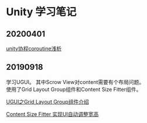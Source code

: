 # Unity 学习笔记

## 20200401

[unity协程coroutine浅析](https://www.cnblogs.com/zblade/p/9857808.html)

## 20190918

学习UGUI。
其中Scrow View对content需要有个布局问题。  
使用了Grid Layout Group组件和Content Size Fitter组件。  



[UGUI之Grid Layout Group组件介绍](https://blog.csdn.net/qq_26999509/article/details/53410195)  

[Content Size Fitter 实现UI自动调整宽高](https://blog.csdn.net/qq_38011358/article/details/81745984)  

